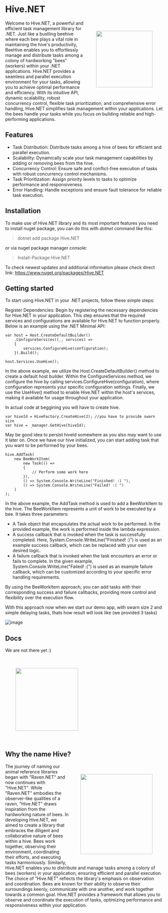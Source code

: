 # Hive.NET

<img align="right" height="180" width="180" style="padding: 25pt" src="https://static.vecteezy.com/system/resources/thumbnails/009/385/359/small/honeycomb-clipart-design-illustration-free-png.png"/>

<p align="left">
Welcome to Hive.NET, a powerful and efficient task management library for .NET. Just like a bustling beehive where each bee plays a vital role in maintaining the hive's productivity, BeeHive enables you to effortlessly manage and distribute tasks among a colony of hardworking "bees" (workers) within your .NET applications.
Hive.NET provides a seamless and parallel execution environment for your tasks, allowing you to achieve optimal performance and efficiency. With its intuitive API, dynamic scalability, robust concurrency control, flexible task prioritization, and comprehensive error handling, Hive.NET simplifies task management within your applications. Let the bees handle your tasks while you focus on building reliable and high-performing applications.
</p>

<to add build status and downloads>

## Features
- Task Distribution: Distribute tasks among a hive of bees for efficient and parallel execution.
- Scalability: Dynamically scale your task management capabilities by adding or removing bees from the hive.
- Concurrency Control: Ensure safe and conflict-free execution of tasks with robust concurrency control mechanisms.
- Task Prioritization: Assign priority levels to tasks to optimize performance and responsiveness.
- Error Handling: Handle exceptions and ensure fault tolerance for reliable task execution.

## Installation
To make use of Hive.NET library and its most important features you need to install nuget package, you can do this with *dotnet* command like this:
> dotnet add package Hive.NET

or via nuget package manager console:

> Install-Package Hive.NET

To check newest updates and additional information please check direct link:
https://www.nuget.org/packages/Hive.NET

## Getting started

To start using Hive.NET in your .NET projects, follow these simple steps:

Register Dependencies: Begin by registering the necessary dependencies for Hive.NET in your application. This step ensures that the required services and configurations are available for Hive.NET to function properly. Below is an example using the .NET Minimal API:

```
var host = Host.CreateDefaultBuilder()
    .ConfigureServices((_, services) =>
    {
        services.ConfigureHive(configuration);
    }).Build();

host.Services.UseHive();
```

In the above example, we utilize the Host.CreateDefaultBuilder() method to create a default host builder. Within the ConfigureServices method, we configure the hive by calling services.ConfigureHive(configuration), where configuration represents your specific configuration settings. Finally, we use the UseHive() method to enable Hive.NET within the host's services, making it available for usage throughout your application.

In actual code at beggining you will have to create hive.
```
var hiveId = HiveFactory.CreateHive(2); //you have to provide swarn size
var hive = _manager.GetHive(hiveId);
```
May be good idea to persist hiveId somewhere as you also may want to use it later on. Once we have our hive initialized, you can start adding task that you want to be performed by your bees.

```
hive.AddTask(
    new BeeWorkItem(
        new Task(() =>
        {
            // Perform some work here
        }),
        () => System.Console.WriteLine("Finished! :) "),
        () => System.Console.WriteLine("Failed! :( ")
    )
);
```

In the above example, the AddTask method is used to add a BeeWorkItem to the hive. The BeeWorkItem represents a unit of work to be executed by a bee. It takes three parameters:

- A Task object that encapsulates the actual work to be performed. In the provided example, the work is performed inside the lambda expression.
- A success callback that is invoked when the task is successfully completed. Here, System.Console.WriteLine("Finished! :)") is used as an example success callback, which can be replaced with your own desired logic.
- A failure callback that is invoked when the task encounters an error or fails to complete. In the given example, System.Console.WriteLine("Failed! :(") is used as an example failure callback, which can be customized according to your specific error handling requirements.

By using the BeeWorkItem approach, you can add tasks with their corresponding success and failure callbacks, providing more control and flexibility over the execution flow.

With this approach now when we start our demo app, with swarn size 2 and simple delaying tasks, thats how result will look like (we provided 3 tasks)

![image](https://github.com/wisedev-code/Hive.NET/assets/111281468/7ac1f705-6b82-49f0-b789-2897f80f0151)

## Docs

We are not there yet :) 

<img  height="200" width="200" style="padding: 25pt" src="https://cdn-icons-png.flaticon.com/512/5229/5229377.png"/>

## Why the name Hive?
    
<img align="right" height="255" width="230" style="padding: 25pt" src="https://pngimg.com/uploads/bee/bee_PNG74646.png"/>
    
<p align="left">    
The journey of naming our animal reference libraries began with "Raven.NET" and now continues with "Hive.NET". While "Raven.NET" embodies the observer-like qualities of a raven, "Hive.NET" draws inspiration from the hardworking nature of bees. In developing Hive.NET, we aimed to create a library that embraces the diligent and collaborative nature of bees within a hive. Bees work together, observing their environment, coordinating their efforts, and executing tasks harmoniously. Similarly, Hive.NET enables you to distribute and manage tasks among a colony of bees (workers) in your application, ensuring efficient and parallel execution.
The choice of "Hive.NET" reflects the library's emphasis on observation and coordination. Bees are known for their ability to observe their surroundings keenly, communicate with one another, and work together towards a common goal. Hive.NET provides a framework that allows you to observe and coordinate the execution of tasks, optimizing performance and responsiveness within your application.
</p>
